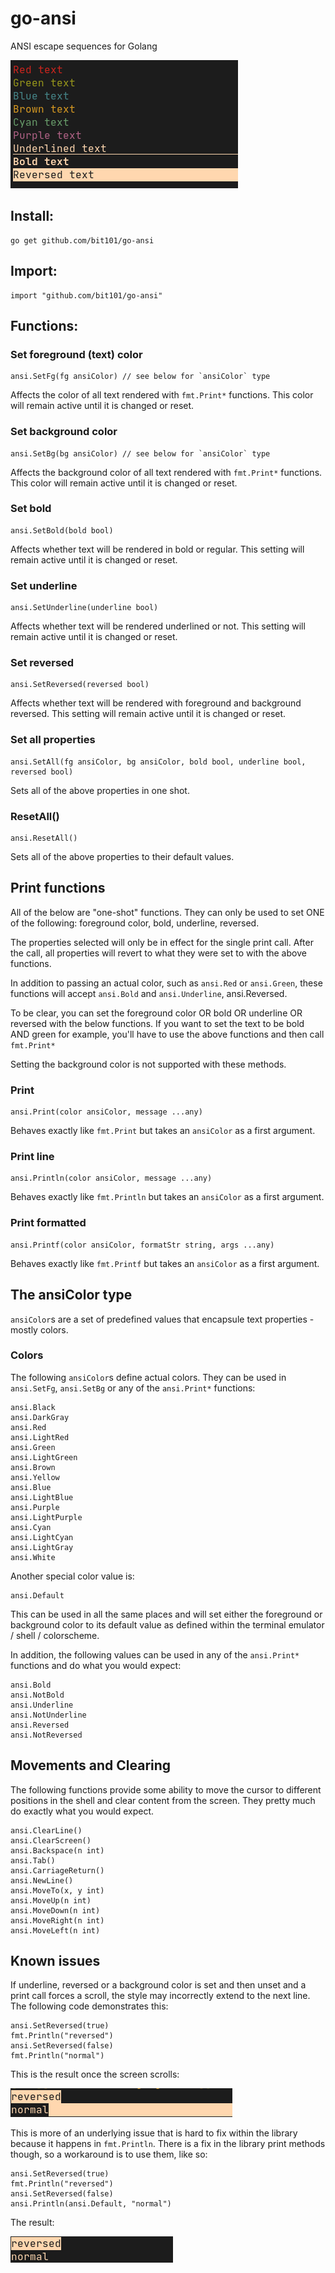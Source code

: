 # go-ansi
ANSI escape sequences for Golang

![demo image](images/demo.png)

## Install:

```
go get github.com/bit101/go-ansi
```

## Import:

```
import "github.com/bit101/go-ansi"
```

## Functions:

### Set foreground (text) color

```
ansi.SetFg(fg ansiColor) // see below for `ansiColor` type
```

Affects the color of all text rendered with `fmt.Print*` functions. This color will remain active until it is changed or reset.

### Set background color

```
ansi.SetBg(bg ansiColor) // see below for `ansiColor` type
```

Affects the background color of all text rendered with `fmt.Print*` functions. This color will remain active until it is changed or reset.

### Set bold

```
ansi.SetBold(bold bool)
```

Affects whether text will be rendered in bold or regular. This setting will remain active until it is changed or reset.

### Set underline

```
ansi.SetUnderline(underline bool)
```

Affects whether text will be rendered underlined or not. This setting will remain active until it is changed or reset.

### Set reversed

```
ansi.SetReversed(reversed bool)
```

Affects whether text will be rendered with foreground and background reversed. This setting will remain active until it is changed or reset.

### Set all properties

```
ansi.SetAll(fg ansiColor, bg ansiColor, bold bool, underline bool, reversed bool)
```

Sets all of the above properties in one shot.

### ResetAll()

```
ansi.ResetAll()
```

Sets all of the above properties to their default values.

## Print functions

All of the below are "one-shot" functions. They can only be used to set ONE of the following: foreground color, bold, underline, reversed.

The properties selected will only be in effect for the single print call. After the call, all properties will revert to what they were set to with the above functions.

In addition to passing an actual color, such as `ansi.Red` or `ansi.Green`, these functions will accept `ansi.Bold` and `ansi.Underline`, ansi.Reversed.

To be clear, you can set the foreground color OR bold OR underline OR reversed with the below functions. If you want to set the text to be bold AND green for example, you'll have to use the above functions and then call `fmt.Print*`

Setting the background color is not supported with these methods.

### Print

```
ansi.Print(color ansiColor, message ...any)
```

Behaves exactly like `fmt.Print` but takes an `ansiColor` as a first argument.

### Print line

```
ansi.Println(color ansiColor, message ...any)
```

Behaves exactly like `fmt.Println` but takes an `ansiColor` as a first argument.

### Print formatted

```
ansi.Printf(color ansiColor, formatStr string, args ...any)
```

Behaves exactly like `fmt.Printf` but takes an `ansiColor` as a first argument.

## The ansiColor type

`ansiColor`s are a set of predefined values that encapsule text properties - mostly colors.

### Colors

The following `ansiColor`s define actual colors. They can be used in `ansi.SetFg`, `ansi.SetBg` or any of the `ansi.Print*` functions:

```
ansi.Black
ansi.DarkGray
ansi.Red
ansi.LightRed
ansi.Green
ansi.LightGreen
ansi.Brown
ansi.Yellow
ansi.Blue
ansi.LightBlue
ansi.Purple
ansi.LightPurple
ansi.Cyan
ansi.LightCyan
ansi.LightGray
ansi.White
```

Another special color value is:

```
ansi.Default
```

This can be used in all the same places and will set either the foreground or background color to its default value as defined within the terminal emulator / shell / colorscheme.

In addition, the following values can be used in any of the `ansi.Print*` functions and do what you would expect:

```
ansi.Bold
ansi.NotBold
ansi.Underline
ansi.NotUnderline
ansi.Reversed
ansi.NotReversed
```

## Movements and Clearing

The following functions provide some ability to move the cursor to different positions in the shell and clear content from the screen. They pretty much do exactly what you would expect.

```
ansi.ClearLine()
ansi.ClearScreen()
ansi.Backspace(n int)
ansi.Tab()
ansi.CarriageReturn()
ansi.NewLine()
ansi.MoveTo(x, y int)
ansi.MoveUp(n int)
ansi.MoveDown(n int)
ansi.MoveRight(n int)
ansi.MoveLeft(n int)
```

## Known issues

If underline, reversed or a background color is set and then unset and a print call forces a scroll, the style may incorrectly extend to the next line. The following code demonstrates this:

```
ansi.SetReversed(true)
fmt.Println("reversed")
ansi.SetReversed(false)
fmt.Println("normal")
```

This is the result once the screen scrolls:

![image issue](images/reversedissue.png)

This is more of an underlying issue that is hard to fix within the library because it happens in `fmt.Println`. There is a fix in the library print methods though, so a workaround is to use them, like so:

```
ansi.SetReversed(true)
fmt.Println("reversed")
ansi.SetReversed(false)
ansi.Println(ansi.Default, "normal")
```

The result:

![image fixed](images/reversedfixed.png)

